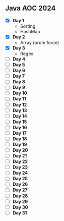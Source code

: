## Java AOC 2024

- [x] **Day 1**
  - Sorting
  - HashMap
- [x] **Day 2**
  - Array (brute force)
- [x] **Day 3**
  - Regex
- [ ] **Day 4**
- [ ] **Day 5**
- [ ] **Day 6**
- [ ] **Day 7**
- [ ] **Day 8**
- [ ] **Day 9**
- [ ] **Day 10**
- [ ] **Day 11**
- [ ] **Day 12**
- [ ] **Day 13**
- [ ] **Day 14**
- [ ] **Day 15**
- [ ] **Day 16**
- [ ] **Day 17**
- [ ] **Day 18**
- [ ] **Day 19**
- [ ] **Day 20**
- [ ] **Day 21**
- [ ] **Day 22**
- [ ] **Day 23**
- [ ] **Day 24**
- [ ] **Day 25**
- [ ] **Day 26**
- [ ] **Day 27**
- [ ] **Day 28**
- [ ] **Day 29**
- [ ] **Day 30**
- [ ] **Day 31**